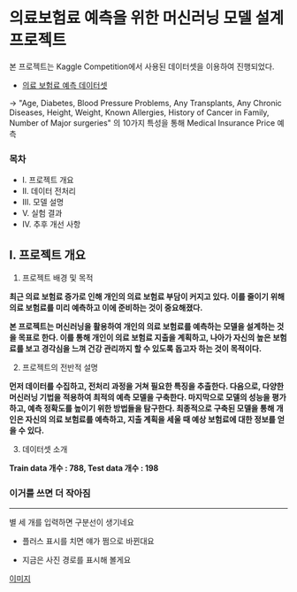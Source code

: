 # 의료보험료 예측을 위한 머신러닝 모델 설계 프로젝트

본 프로젝트는 Kaggle Competition에서 사용된 데이터셋을 이용하여 진행되었다.
 + [의료 보험료 예측 데이터셋](https://www.kaggle.com/datasets/tejashvi14/medical-insurance-premium-prediction)

-> "Age, Diabetes, Blood Pressure Problems, Any Transplants, Any Chronic Diseases, Height, Weight, Known Allergies, History of Cancer in Family, Number of Major surgeries" 의 10가지 특성을 통해 Medical Insurance Price 예측

### 목차

+ I. 프로젝트 개요
+ II. 데이터 전처리
+ III. 모델 설명
+ V. 실험 결과
+ IV. 추후 개선 사항

## I. 프로젝트 개요

   1. 프로젝트 배경 및 목적

**최근 의료 보험료 증가로 인해 개인의 의료 보험료 부담이 커지고 있다. 이를 줄이기 위해 의료 보험료를 미리 예측하고 이에 준비하는 것이 중요해졌다.**

**본 프로젝트는 머신러닝을 활용하여 개인의 의료 보험료를 예측하는 모델을 설계하는 것을 목표로 한다. 이를 통해 개인이 의료 보험료 지출을 계획하고, 나아가 자신의 높은 보험료를 보고 경각심을 느껴 건강 관리까지 할 수 있도록 돕고자 하는 것이 목적이다.**

   2. 프로젝트의 전반적 설명

**먼저 데이터를 수집하고, 전처리 과정을 거쳐 필요한 특징을 추출한다. 다음으로, 다양한 머신러닝 기법을 적용하여 최적의 예측 모델을 구축한다. 마지막으로 모델의 성능을 평가하고, 예측 정확도를 높이기 위한 방법들을 탐구한다. 최종적으로 구축된 모델을 통해 개인은 자신의 의료 보험료를 예측하고, 지출 계획을 세울 때 예상 보험료에 대한 정보를 얻을 수 있다.**

   3. 데이터셋 소개

**Train data 개수 : 788, Test data 개수 : 198**


### 이거를 쓰면 더 작아짐

***

별 세 개를 입력하면 구분선이 생기네요


+ 플러스 표시를 치면 얘가 쩜으로 바뀐대요

+ 지금은 사진 경로를 표시해 볼게요

[이미지](사진.jpg)
